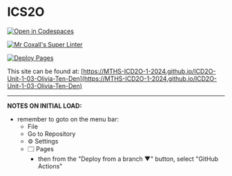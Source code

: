 # ICS2O

[![Open in Codespaces](https://classroom.github.com/assets/launch-codespace-2972f46106e565e64193e422d61a12cf1da4916b45550586e14ef0a7c637dd04.svg)](https://classroom.github.com/open-in-codespaces?assignment_repo_id=18213416)

[![Mr Coxall's Super Linter](https://github.com/MTHS-ICD2O-1-2024/ICD2O-Unit-1-03-Olivia-Ten-Den/workflows/Mr%20Coxall's%20Super%20Linter/badge.svg)](https://github.com/MTHS-ICD2O-1-2024/ICD2O-Unit-1-03-Olivia-Ten-Den/actions)

[![Deploy Pages](https://github.com/MTHS-ICD2O-1-2024/ICD2O-Unit-1-03-Olivia-Ten-Den/workflows/Deploy%20Pages/badge.svg)](https://github.com/MTHS-ICD2O-1-2024/ICD2O-Unit-1-03-Olivia-Ten-Den/actions)

This site can be found at: [https://MTHS-ICD2O-1-2024.github.io/ICD2O-Unit-1-03-Olivia-Ten-Den](https://MTHS-ICD2O-1-2024.github.io/ICD2O-Unit-1-03-Olivia-Ten-Den)

---

**NOTES ON INITIAL LOAD:**
- remember to goto on the menu bar:
  - File
  - Go to Repository
  - ⚙ Settings
  - 🗔 Pages
    - then from the "Deploy from a branch ▼" button, select "GitHub Actions"
